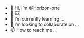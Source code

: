 - 👋 Hi, I’m @Horizon-one
- 👀 EZ
- 🌱 I’m currently learning ...
- 💞️ I’m looking to collaborate on ...
- 📫 How to reach me ...

<!---
Horizon-one/Horizon-one is a ✨ special ✨ repository because its `README.md` (this file) appears on your GitHub profile.
You can click the Preview link to take a look at your changes.
--->
